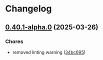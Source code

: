 # Changelog

## [0.40.1-alpha.0](https://github.com/ceccopierangiolieugenio/pyTermTk/compare/ttkDesigner-v0.40.0-alpha.0...ttkDesigner-v0.40.1-alpha.0) (2025-03-26)


### Chores

* removed linting warning ([34bc695](https://github.com/ceccopierangiolieugenio/pyTermTk/commit/34bc6958b34f597bb5c6ae7338528ffec4bb8e0b))
